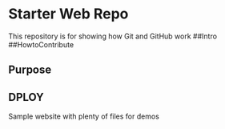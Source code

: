 # Starter Web Repo

This repository is for showing how Git and GitHub work
##Intro
##HowtoContribute
## Purpose
## DPLOY
Sample website with plenty of files for demos